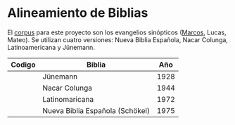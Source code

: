 # Alineamiento de Biblias

El [corpus](https://github.com/GIL-UNAM/SpanishParaphraseCorpora/tree/main/Biblias) para este proyecto son los evangelios sinópticos ([Marcos](https://github.com/GIL-UNAM/SpanishParaphraseCorpora/tree/main/Biblias/Marcos), Lucas, Mateo). Se utilizan cuatro versiones: Nueva Biblia Española, Nacar Colunga, Latinoamericana y Jünemann.

| Codigo | Biblia | Año | 
| --- | --- | --- | 
|  | Jünemann | 1928 |
| | Nacar Colunga | 1944 |
| | Latinomaricana | 1972 |
| | Nueva Biblia Española (Schökel) | 1975 |
